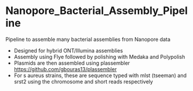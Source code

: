 # Nanopore_Bacterial_Assembly_Pipeline
Pipeline to assemble many bacterial assemblies from Nanopore data

* Designed for hybrid ONT/Illumina assemblies   
* Assembly using Flye followed by polishing with Medaka and Polypolish
* Plasmids are then assembled using plassembler https://github.com/gbouras13/plassembler
* For s aureus strains, these are sequence typed with mlst (tseeman) and srst2 using the chromosome and short reads respectively
